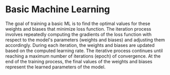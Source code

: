 # Basic Machine Learning
The goal of training a basic ML is to find the optimal values for these weights and biases that minimize loss function. The iteration process involves repeatedly computing the gradients of the loss function with respect to the model's parameters (weights and biases) and adjusting them accordingly. During each iteration, the weights and biases are updated based on the computed learning rate. The iterative process continues until reaching a maximum number of iterations (epoch) of convergence. At the end of the training process, the final values of the weights and biases represent the learned parameters of the model. 
